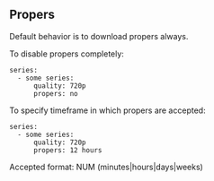 ## Propers
Default behavior is to download propers always.

To disable propers completely:

```
series:
  - some series:
      quality: 720p
      propers: no
```

To specify timeframe in which propers are accepted:

```
series:
  - some series:
      quality: 720p
      propers: 12 hours
```

Accepted format: NUM (minutes|hours|days|weeks)
